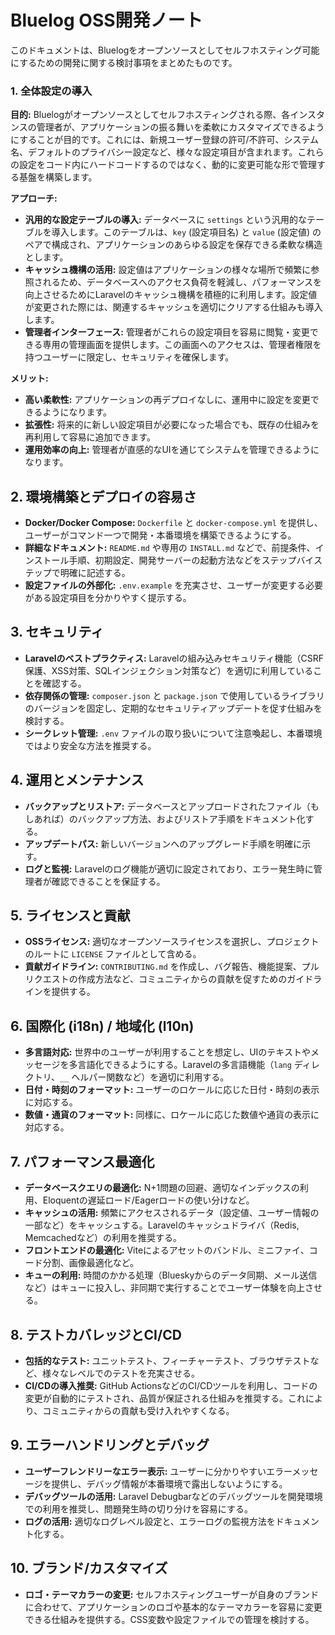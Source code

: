 # Bluelog OSS開発ノート

このドキュメントは、Bluelogをオープンソースとしてセルフホスティング可能にするための開発に関する検討事項をまとめたものです。

### 1. 全体設定の導入

**目的:**
Bluelogがオープンソースとしてセルフホスティングされる際、各インスタンスの管理者が、アプリケーションの振る舞いを柔軟にカスタマイズできるようにすることが目的です。これには、新規ユーザー登録の許可/不許可、システム名、デフォルトのプライバシー設定など、様々な設定項目が含まれます。これらの設定をコード内にハードコードするのではなく、動的に変更可能な形で管理する基盤を構築します。

**アプローチ:**
*   **汎用的な設定テーブルの導入:** データベースに `settings` という汎用的なテーブルを導入します。このテーブルは、`key` (設定項目名) と `value` (設定値) のペアで構成され、アプリケーションのあらゆる設定を保存できる柔軟な構造とします。
*   **キャッシュ機構の活用:** 設定値はアプリケーションの様々な場所で頻繁に参照されるため、データベースへのアクセス負荷を軽減し、パフォーマンスを向上させるためにLaravelのキャッシュ機構を積極的に利用します。設定値が変更された際には、関連するキャッシュを適切にクリアする仕組みも導入します。
*   **管理者インターフェース:** 管理者がこれらの設定項目を容易に閲覧・変更できる専用の管理画面を提供します。この画面へのアクセスは、管理者権限を持つユーザーに限定し、セキュリティを確保します。

**メリット:**
*   **高い柔軟性:** アプリケーションの再デプロイなしに、運用中に設定を変更できるようになります。
*   **拡張性:** 将来的に新しい設定項目が必要になった場合でも、既存の仕組みを再利用して容易に追加できます。
*   **運用効率の向上:** 管理者が直感的なUIを通じてシステムを管理できるようになります。

## 2. 環境構築とデプロイの容易さ

*   **Docker/Docker Compose:** `Dockerfile` と `docker-compose.yml` を提供し、ユーザーがコマンド一つで開発・本番環境を構築できるようにする。
*   **詳細なドキュメント:** `README.md` や専用の `INSTALL.md` などで、前提条件、インストール手順、初期設定、開発サーバーの起動方法などをステップバイステップで明確に記述する。
*   **設定ファイルの外部化:** `.env.example` を充実させ、ユーザーが変更する必要がある設定項目を分かりやすく提示する。

## 3. セキュリティ

*   **Laravelのベストプラクティス:** Laravelの組み込みセキュリティ機能（CSRF保護、XSS対策、SQLインジェクション対策など）を適切に利用していることを確認する。
*   **依存関係の管理:** `composer.json` と `package.json` で使用しているライブラリのバージョンを固定し、定期的なセキュリティアップデートを促す仕組みを検討する。
*   **シークレット管理:** `.env` ファイルの取り扱いについて注意喚起し、本番環境ではより安全な方法を推奨する。

## 4. 運用とメンテナンス

*   **バックアップとリストア:** データベースとアップロードされたファイル（もしあれば）のバックアップ方法、およびリストア手順をドキュメント化する。
*   **アップデートパス:** 新しいバージョンへのアップグレード手順を明確に示す。
*   **ログと監視:** Laravelのログ機能が適切に設定されており、エラー発生時に管理者が確認できることを保証する。

## 5. ライセンスと貢献

*   **OSSライセンス:** 適切なオープンソースライセンスを選択し、プロジェクトのルートに `LICENSE` ファイルとして含める。
*   **貢献ガイドライン:** `CONTRIBUTING.md` を作成し、バグ報告、機能提案、プルリクエストの作成方法など、コミュニティからの貢献を促すためのガイドラインを提供する。

## 6. 国際化 (i18n) / 地域化 (l10n)

*   **多言語対応:** 世界中のユーザーが利用することを想定し、UIのテキストやメッセージを多言語化できるようにする。Laravelの多言語機能（`lang` ディレクトリ、`__` ヘルパー関数など）を適切に利用する。
*   **日付・時刻のフォーマット:** ユーザーのロケールに応じた日付・時刻の表示に対応する。
*   **数値・通貨のフォーマット:** 同様に、ロケールに応じた数値や通貨の表示に対応する。

## 7. パフォーマンス最適化

*   **データベースクエリの最適化:** N+1問題の回避、適切なインデックスの利用、Eloquentの遅延ロード/Eagerロードの使い分けなど。
*   **キャッシュの活用:** 頻繁にアクセスされるデータ（設定値、ユーザー情報の一部など）をキャッシュする。Laravelのキャッシュドライバ（Redis, Memcachedなど）の利用を推奨する。
*   **フロントエンドの最適化:** Viteによるアセットのバンドル、ミニファイ、コード分割、画像最適化など。
*   **キューの利用:** 時間のかかる処理（Blueskyからのデータ同期、メール送信など）はキューに投入し、非同期で実行することでユーザー体験を向上させる。

## 8. テストカバレッジとCI/CD

*   **包括的なテスト:** ユニットテスト、フィーチャーテスト、ブラウザテストなど、様々なレベルでのテストを充実させる。
*   **CI/CDの導入推奨:** GitHub ActionsなどのCI/CDツールを利用し、コードの変更が自動的にテストされ、品質が保証される仕組みを推奨する。これにより、コミュニティからの貢献も受け入れやすくなる。

## 9. エラーハンドリングとデバッグ

*   **ユーザーフレンドリーなエラー表示:** ユーザーに分かりやすいエラーメッセージを提供し、デバッグ情報が本番環境で露出しないようにする。
*   **デバッグツールの活用:** Laravel Debugbarなどのデバッグツールを開発環境での利用を推奨し、問題発生時の切り分けを容易にする。
*   **ログの活用:** 適切なログレベル設定と、エラーログの監視方法をドキュメント化する。

## 10. ブランド/カスタマイズ

*   **ロゴ・テーマカラーの変更:** セルフホスティングユーザーが自身のブランドに合わせて、アプリケーションのロゴや基本的なテーマカラーを容易に変更できる仕組みを提供する。CSS変数や設定ファイルでの管理を検討する。